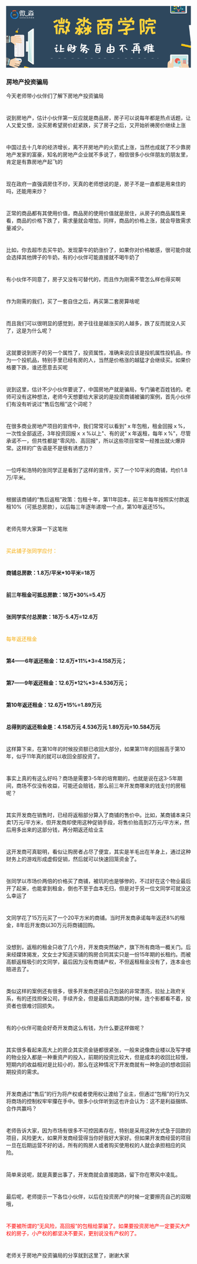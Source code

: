 <div>
	<div><img src="../img/banner.png" alt=""></div>
	<div>
		<h3> 房地产投资骗局</h3>
		<p>今天老师带小伙伴们了解下房地产投资骗局</p>
		<p style="margin-top: 40px;">说到房地产，估计小伙伴第一反应就是商品房，房子可以说每年都是热点话题，让人又爱又恨，没买房希望房价赶紧跌，买了房子之后，又开始祈祷房价继续上涨</p>
		<p style="margin-top: 40px;">中国过去十几年的经济增长，离不开房地产的火箭式上涨，当然也成就了不少靠房地产发家的富豪，知名的房地产企业就不多说了，相信很多小伙伴朋友的朋友里，肯定是有靠房地产起飞的</p>
		<p style="margin-top: 40px;">现在政府一直强调房住不炒，天真的老师想说的是，房子不是一直都是用来住的吗，还能用来炒？</p>
		<p style="margin-top: 40px;">正常的商品都有其使用价值，商品房的使用价值就是居住，从房子的商品属性来看，商品的价格下跌了，需求量就会增加，同样，商品的价格上涨，就会导致需求量减少。</p>
		<p style="margin-top: 40px;">比如，你去超市去买牛奶，发现蒙牛的奶涨价了，如果你对价格敏感，很可能你就会选择其他牌子的牛奶，有的小伙伴可能直接就不喝牛奶了</p>
		<p style="margin-top: 40px;">有小伙伴不同意了，房子又没有可替代的，而且作为刚需不管怎么样也得买啊</p>
		<p style="margin-top: 40px;">作为刚需的我们，买了一套自住之后，再买第二套房算啥呢</p>
		<p style="margin-top: 40px;">而且我们可以很明显的感觉到，房子往往是越涨买的人越多，跌了反而就没人买了，这是为什么呢？</p>
		<p style="margin-top: 40px;">这就要说到房子的另一个属性了，投资属性，准确来说应该是投机属性投机品，作为一个投机品，特别手里已经有房的人，当然是价格涨的越猛才会继续买。如果价格要下跌，谁还愿意去买呢</p>
		<p style="margin-top: 40px;">说到这里，估计不少小伙伴要说了，中国房地产就是骗局，专门骗老百姓钱的。老师可没有这种想法，老师今天想要给大家说的是投资商铺被骗的案例，首先小伙伴们有没有听说过“售后包租”这个词呢？</p>
		<p style="margin-top: 40px;">在很多商业房地产项目的宣传中，我们常常可以看到"ｘ年包租，租金回报ｘ%，一次性全部返还，3年投资回报ｘｘ%以上"、有的说"ｘ年返租，每年ｘ%"，尽管承诺不一，但共性都是"零风险、高回报"，所以这些项目常常一经推出就火爆异常。这样的广告语是不是很有诱惑力？</p>
		<p style="margin-top: 40px;">一位呼和浩特的张同学正是看到了这样的宣传，买了一个10平米的商铺，均价1.8万/平米。</p>
		<p style="margin-top: 40px;">根据该商铺的“售后返租”政策：包租十年，第11年回本，前三年每年按照实付款返租10%（可抵总房款），以后每三年逐年递增一个点，第10年返还15%。</p>
		<p style="margin-top: 40px;">老师先带大家算一下这笔账</p>
		<p style="margin-top: 40px;color:#f6ac0c;">买此铺子张同学应付：</p>
		<p style="margin-top: 40px;font-weight: bold;">商铺总房款：1.8万/平米*10平米=18万</p>
		<p style="margin-top: 40px;font-weight: bold;">前三年租金可抵总房款：18万*30%=5.4万</p>
		<p style="margin-top: 40px;font-weight: bold;">张同学实付总房款：18万-5.4万=12.6万</p>
		<p style="margin-top: 40px;color:#f6ac0c;">每年返还租金</p>
		<p style="margin-top: 40px;font-weight: bold;">第4——6年返还租金：12.6万*11%*3=4.158万元；</p>
		<p style="margin-top: 40px;font-weight: bold;">第7——9年返还租金：12.6万*12%*3=4.536万元；</p>
		<p style="margin-top: 40px;font-weight: bold;">第10年返还租金：12.6万*15%=1.89万元</p>
		<p style="margin-top: 40px;font-weight: bold;">总得到的返还租金是：4.158万元 4.536万元 1.89万元=10.584万元</p>
		<p style="margin-top: 40px;">这样算下来，在第10年的时候投资额已收回大部分，如果第11年的回报高于第10年，似乎11年真的就可以收回全部投资了。</p>
		<p style="margin-top: 40px;">事实上真的有这么好吗？商场是需要3-5年的培育期的，也就是说在这3-5年期间，商场不仅没有收益，可能还会赔钱，那么前三年开发商哪来的钱支付的房租呢？</p>
		<p style="margin-top: 40px;">其实开发商在销售时，已经将返租部分算入了商铺的售价中。比如，某商铺本来只卖1万元/平方米，但开发商却使用这种促销手段，将售价抬高到2万元/平方米，然后用多出来的这部分钱，再分期返还给业主</p>
		<p style="margin-top: 40px;">这开发商可真聪明，看似让购房者占尽了便宜，其实是羊毛出在羊身上，通过这种财务上的游戏形成虚假促销，然后就可以快速回笼资金了。</p>
		<p style="margin-top: 40px;">张同学以市场价两倍的价格买了商铺，被坑的也是够惨的，不过好在这个物业最后开了起来，也能拿到租金，倒也不至于血本无归，但是对于另一位文同学可就没这么幸运了</p>
		<p style="margin-top: 40px;">文同学花了15万元买了一个20平方米的商铺。当时开发商承诺每年返还8%的租金，8年后开发商以30万元将商铺回购。</p>
		<p style="margin-top: 40px;">没想到，返租的租金只收了几个月，开发商突然破产，旗下所有商场一概关门。后来经媒体揭发，文女士才知道买铺的购房合同其实只是一份15年期的长租约。而被高额返租吸引的文同学，最后因为没有商铺产权，不但返租租金没有了，连本金也赔进去了。</p>
		<p style="margin-top: 40px;">类似这样的案例还有很多，很多开发商还把自己包装的非常漂亮，拉扯上政府关系，有的还找担保公司，手续齐全，但是最后真跑路的时候，连个影都看不着，投资者也很难讨回损失。</p>
		<p style="margin-top: 40px;">有的小伙伴可能会好奇开发商这么有钱，为什么要这样做呢？</p>
		<p style="margin-top: 40px;">其实很多看起来高大上的房企其实资金链都很紧张，一般来说像商业楼以及写字楼的物业投入都是一种重资产的投入，前期的投资比较大，但是成本的收回比较慢，短期内的收益相对是比较小的，那么在这种情况下开发商就有一种急迫的想收回前期投资的需求。</p>
		<p style="margin-top: 40px;">开发商通过“售后”的行为将产权或者使用权让渡给了业主，但通过“包租”的行为又将商场的控制权牢牢攥在手中。很多小伙伴听到这也许会认为：这不是利益捆绑、合作共赢吗？</p>
		<p style="margin-top: 40px;">老师告诉大家，因为市场有很多不可控因素存在，特别是采用这种方式急于回款的项目，风险更大，如果开发商经营得当你好我好大家好。但如果开发商经营的项目一旦在后期运营不好的话，所有的购房人或者购买使用权的人就会承担相应的风险。 </p>
		<p style="margin-top: 40px;">简单来说呢，就是真要出事了，开发商就会直接跑路，留下你在寒风中凌乱。</p>
		<p style="margin-top: 40px;">最后呢，老师提示一下各位小伙伴，以后在投资房产的时候一定要擦亮自己的双眼哦，</p>
		<p style="margin-top: 40px;color: red;">不要被所谓的“无风险，高回报”的包租给蒙骗了。如果要投资房地产一定要买大产权的房子，小产权的都坚决不要买，更别说没有产权的了。</p>
		<p style="margin-top: 40px;">老师关于房地产投资骗局的分享就到这里了，谢谢大家</p>
	</div>
</div>